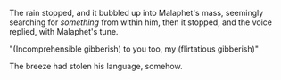 The rain stopped, and it bubbled up into Malaphet's mass, seemingly searching for *something* from within him, then it stopped, and the voice replied, with Malaphet's tune.

"(Incomprehensible gibberish) to you too, my (flirtatious gibberish)"

The breeze had stolen his language, somehow.